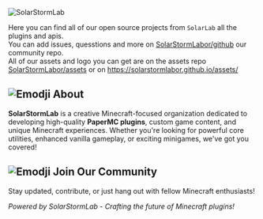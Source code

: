![SolarStormLab](https://solarstormlabor.github.io/assets/branding/banner/text.png)

Here you can find all of our open source projects from `SolarLab` all the plugins and apis.<br>
You can add issues, quesstions and more on [SolarStormLabor/github](https://github.com/SolarStormLabor/.github/) our community repo.<br>
All of our assets and logo you can get are on the assets repo [SolarStormLabor/assets](https://github.com/SolarStormLabor/assets/) or on https://solarstormlabor.github.io/assets/

## ![Emodji](https://solarstormlabor.github.io/assets/branding/emodji/logo.png) About

**SolarStormLab** is a creative Minecraft-focused organization dedicated to developing high-quality **PaperMC plugins**, custom game content, and unique Minecraft experiences. Whether you're looking for powerful core utilities, enhanced vanilla gameplay, or exciting minigames, we've got you covered!  

## ![Emodji](https://solarstormlabor.github.io/assets/branding/emodji/admin.png) Join Our Community
Stay updated, contribute, or just hang out with fellow Minecraft enthusiasts!<br>


*Powered by SolarStormLab - Crafting the future of Minecraft plugins!*
<!-- Footer for all readme.md files
![Footer](https://solarstormlabor.github.io/assets/branding/banner/footer.png)
